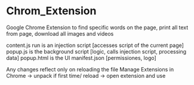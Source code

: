 # Chrom_Extension
Google Chrome Extension to find specific words on the page, print all text from page, download all images and videos 

content.js run is an injection script [accesses script of the current page]
popup.js is the background script [logic, calls injection script, processing data]
popup.html is the UI 
manifest.json [permissiones, logo]

Any changes reflect only on reloading the file
Manage Extensions in Chrome -> unpack if first time/ reload -> open extension and use  

